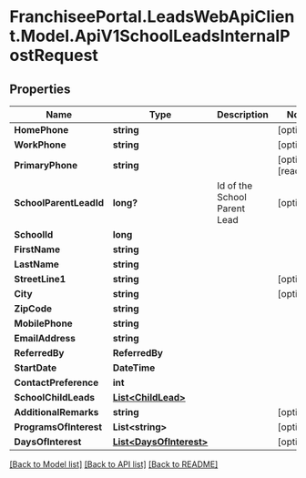# FranchiseePortal.LeadsWebApiClient.Model.ApiV1SchoolLeadsInternalPostRequest

## Properties

Name | Type | Description | Notes
------------ | ------------- | ------------- | -------------
**HomePhone** | **string** |  | [optional] 
**WorkPhone** | **string** |  | [optional] 
**PrimaryPhone** | **string** |  | [optional] [readonly] 
**SchoolParentLeadId** | **long?** | Id of the School Parent Lead | [optional] 
**SchoolId** | **long** |  | 
**FirstName** | **string** |  | 
**LastName** | **string** |  | 
**StreetLine1** | **string** |  | [optional] 
**City** | **string** |  | [optional] 
**ZipCode** | **string** |  | 
**MobilePhone** | **string** |  | 
**EmailAddress** | **string** |  | 
**ReferredBy** | **ReferredBy** |  | 
**StartDate** | **DateTime** |  | 
**ContactPreference** | **int** |  | 
**SchoolChildLeads** | [**List&lt;ChildLead&gt;**](ChildLead.md) |  | 
**AdditionalRemarks** | **string** |  | [optional] 
**ProgramsOfInterest** | **List&lt;string&gt;** |  | [optional] 
**DaysOfInterest** | [**List&lt;DaysOfInterest&gt;**](DaysOfInterest.md) |  | [optional] 

[[Back to Model list]](../README.md#documentation-for-models) [[Back to API list]](../README.md#documentation-for-api-endpoints) [[Back to README]](../README.md)

